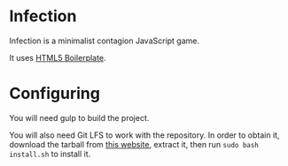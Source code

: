 # Infection

Infection is a minimalist contagion JavaScript game.

It uses [HTML5 Boilerplate](https://html5boilerplate.com/).

# Configuring

You will need gulp to build the project.

You will also need Git LFS to work with the repository. In order to obtain it,
download the tarball from [this website](https://git-lfs.github.com/), extract
it, then run `sudo bash install.sh` to install it.

